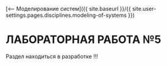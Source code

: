 [⟵ Моделирование систем]({{ site.baseurl }}/{{ site.user-settings.pages.disciplines.modeling-of-systems }})

# ЛАБОРАТОРНАЯ РАБОТА №5

Раздел находиться в разработке !!!
